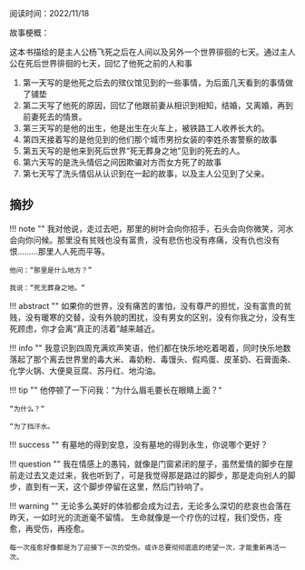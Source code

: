 阅读时间：2022/11/18

故事梗概：

这本书描绘的是主人公杨飞死之后在人间以及另外一个世界徘徊的七天。通过主人公在死后世界徘徊的七天，回忆了他死之前的人和事

1. 第一天写的是他死之后去的殡仪馆见到的一些事情，为后面几天看到的事情做了铺垫
2. 第二天写了他死的原因，回忆了他跟前妻从相识到相知，结婚，又离婚，再到前妻死去的情景。
3. 第三天写的是他的出生，他是出生在火车上，被铁路工人收养长大的。
4. 第四天接着写的是他见到的他们那个城市男扮女装的李姓杀害警察的故事
5. 第五天写的是他来到死后世界“死无葬身之地”见到的死去的人。
6. 第六天写的是洗头情侣之间因欺骗对方而女方死了的故事
7. 第七天写了洗头情侣从认识到在一起的故事，以及主人公见到了父亲。

## 摘抄

!!! note ""
    我对他说，走过去吧，那里的树叶会向你招手，石头会向你微笑，河水会向你问候。那里没有贫贱也没有富贵，没有悲伤也没有疼痛，没有仇也没有恨………那里人人死而平等。

    他问：“那里是什么地方？”

    我说：“死无葬身之地。“

!!! abstract ""
    如果你的世界，没有痛苦的害怕，没有尊严的担忧，没有富贵的贫贱，没有暖寒的交替，没有外貌的困扰，没有男女的区别，没有你我之分，没有生死顾虑，你才会离“真正的活着”越来越近。

!!! info ""
    我意识到四周充满欢声笑语，他们都在快乐地吃着喝着，同时快乐地数落起了那个离去世界里的毒大米、毒奶粉、毒馒头、假鸡蛋、皮革奶、石膏面条、化学火锅、大便臭豆腐、苏丹红、地沟油。

!!! tip ""
    他停顿了一下问我：“为什么眉毛要长在眼睛上面？“

    “为什么？“

    “为了挡汗水。

!!! success ""
    有墓地的得到安息，没有墓地的得到永生，你说哪个更好？

!!! question ""
    我在情感上的愚钝，就像是门窗紧闭的屋子，虽然爱情的脚步在屋前走过去又走过来，我也听到了，可是我觉得那是路过的脚步，那是走向别人的脚步，直到有一天，这个脚步停留在这里，然后门铃响了。

!!! warning ""
    无论多么美好的体验都会成为过去，无论多么深切的悲哀也会落在昨天，一如时光的流逝毫不留情。 生命就像是一个疗伤的过程，我们受伤，痊愈，再受伤，再痊愈。

    每一次痊愈好像都是为了迎接下一次的受伤。或许总要彻彻底底的绝望一次，才能重新再活一次。
    
